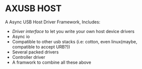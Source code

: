 # AXUSB HOST
A Async USB Host Driver Framework, Includes:
- *Driver interface* to let you write your own host device drivers
- Async io
- Compatible to other usb stacks (i.e: cotton, even linux(maybe, compatible to accept URB?))
- Several packed drivers
- Controller driver
- A framwork to combine all these above
